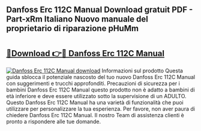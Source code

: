 ## Danfoss Erc 112C Manual Download gratuit PDF - Part-xRm Italiano Nuovo manuale del proprietario di riparazione pHuMm

# <h2><a href="http://dfe88u.blite.top/?on=Danfoss+Erc+112C+Manual">🔗Download 👉🔴 Danfoss Erc 112C Manual</a></h2>

[![Danfoss Erc 112C Manual download](https://i.imgur.com/lujVjoI.png)](http://dfe88u.blite.top/?on=Danfoss+Erc+112C+Manual)
Informazioni sul prodotto Questa guida sblocca il potenziale nascosto del tuo nuovo Danfoss Erc 112C Manual con suggerimenti e trucchi approfonditi. Precauzioni di sicurezza per i bambini Danfoss Erc 112C Manual questo prodotto non è adatto a bambini di età inferiore e deve essere utilizzato sotto la supervisione di un ADULTO. Questo Danfoss Erc 112C Manual ha una varietà di funzionalità che puoi utilizzare per personalizzare la tua esperienza. Per favore, non aver paura di chiedere Danfoss Erc 112C Manual. Il nostro Team di assistenza clienti è pronto a rispondere alle tue domande.
